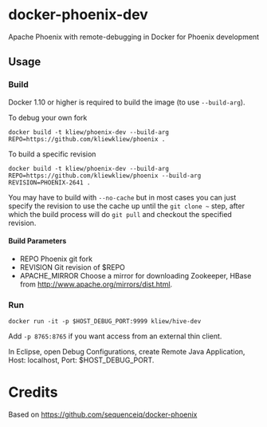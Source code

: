 # docker-phoenix-dev
Apache Phoenix with remote-debugging in Docker for Phoenix development

## Usage

### Build
Docker 1.10 or higher is required to build the image (to use `--build-arg`).

To debug your own fork
```
docker build -t kliew/phoenix-dev --build-arg REPO=https://github.com/kliewkliew/phoenix .
```

To build a specific revision
```
docker build -t kliew/phoenix-dev --build-arg REPO=https://github.com/kliewkliew/phoenix --build-arg REVISION=PHOENIX-2641 .
```

You may have to build with `--no-cache`  but in most cases you can just specify the revision to use the cache up until the `git clone ~` step, after which the build process will do `git pull` and checkout the specified revision.


#### Build Parameters
* REPO         Phoenix git fork 
* REVISION     Git revision of $REPO
* APACHE_MIRROR       Choose a mirror for downloading Zookeeper, HBase from http://www.apache.org/mirrors/dist.html.

### Run
```
docker run -it -p $HOST_DEBUG_PORT:9999 kliew/hive-dev
```
Add `-p 8765:8765` if you want access from an external thin client.

In Eclipse, open Debug Configurations, create Remote Java Application, Host: localhost, Port: $HOST_DEBUG_PORT.

# Credits
Based on https://github.com/sequenceiq/docker-phoenix
